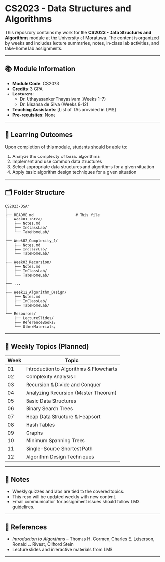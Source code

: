 
# CS2023 - Data Structures and Algorithms

This repository contains my work for the **CS2023 - Data Structures and Algorithms** module at the University of Moratuwa. The content is organized by weeks and includes lecture summaries, notes, in-class lab activities, and take-home lab assignments.

---

## 📚 Module Information

- **Module Code**: CS2023
- **Credits**: 3 GPA
- **Lecturers**:
  - Dr. Uthayasanker Thayasivam (Weeks 1–7)
  - Dr. Nisansa de Silva (Weeks 8–12)
- **Teaching Assistants**: [List of TAs provided in LMS]
- **Pre-requisites**: None

---

## 🎯 Learning Outcomes

Upon completion of this module, students should be able to:

1. Analyze the complexity of basic algorithms
2. Implement and use common data structures
3. Select appropriate data structures and algorithms for a given situation
4. Apply basic algorithm design techniques for a given situation

---

## 🗂️ Folder Structure

```plaintext
CS2023-DSA/
│
├── README.md                   # This file
├── Week01_Intro/
│   ├── Notes.md
│   ├── InClassLab/
│   └── TakeHomeLab/
│
├── Week02_Complexity_I/
│   ├── Notes.md
│   ├── InClassLab/
│   └── TakeHomeLab/
│
├── Week03_Recursion/
│   ├── Notes.md
│   ├── InClassLab/
│   └── TakeHomeLab/
│
├── ...
│
├── Week12_Algorithm_Design/
│   ├── Notes.md
│   ├── InClassLab/
│   └── TakeHomeLab/
│
└── Resources/
    ├── LectureSlides/
    ├── ReferenceBooks/
    └── OtherMaterials/
```

---

## 📆 Weekly Topics (Planned)

| Week | Topic                                 |
|------|---------------------------------------|
| 01   | Introduction to Algorithms & Flowcharts |
| 02   | Complexity Analysis I                 |
| 03   | Recursion & Divide and Conquer        |
| 04   | Analyzing Recursion (Master Theorem)  |
| 05   | Basic Data Structures                 |
| 06   | Binary Search Trees                   |
| 07   | Heap Data Structure & Heapsort        |
| 08   | Hash Tables                           |
| 09   | Graphs                                |
| 10   | Minimum Spanning Trees                |
| 11   | Single-Source Shortest Path           |
| 12   | Algorithm Design Techniques           |

---

## 📌 Notes

- Weekly quizzes and labs are tied to the covered topics.
- This repo will be updated weekly with new content.
- Email communication for assignment issues should follow LMS guidelines.

---

## 🧠 References

- *Introduction to Algorithms* – Thomas H. Cormen, Charles E. Leiserson, Ronald L. Rivest, Clifford Stein
- Lecture slides and interactive materials from LMS

---
